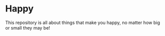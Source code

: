 # Happy
This repository is all about things that make you happy, no matter how big or small they may be! 
